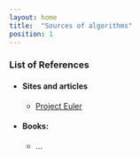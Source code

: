 ```yaml
---
layout: home
title:  "Sources of algorithms"
position: 1
---
```


### List of References
- #### Sites and articles
    - [Project Euler](https://projecteuler.net/about)

- #### Books:
    - ...